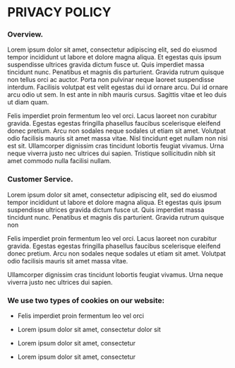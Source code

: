 # PRIVACY POLICY

### Overview.

Lorem ipsum dolor sit amet, consectetur adipiscing elit, sed do eiusmod tempor incididunt ut labore et dolore magna aliqua. Et egestas quis ipsum suspendisse ultrices gravida dictum fusce ut. Quis imperdiet massa tincidunt nunc. Penatibus et magnis dis parturient. Gravida rutrum quisque non tellus orci ac auctor. Porta non pulvinar neque laoreet suspendisse interdum. Facilisis volutpat est velit egestas dui id ornare arcu. Dui id ornare arcu odio ut sem. In est ante in nibh mauris cursus. Sagittis vitae et leo duis ut diam quam.

Felis imperdiet proin fermentum leo vel orci. Lacus laoreet non curabitur gravida. Egestas egestas fringilla phasellus faucibus scelerisque eleifend donec pretium. Arcu non sodales neque sodales ut etiam sit amet. Volutpat odio facilisis mauris sit amet massa vitae. Nisl tincidunt eget nullam non nisi est sit. Ullamcorper dignissim cras tincidunt lobortis feugiat vivamus. Urna neque viverra justo nec ultrices dui sapien. Tristique sollicitudin nibh sit amet commodo nulla facilisi nullam.

### Customer Service.

Lorem ipsum dolor sit amet, consectetur adipiscing elit, sed do eiusmod tempor incididunt ut labore et dolore magna aliqua. Et egestas quis ipsum suspendisse ultrices gravida dictum fusce ut. Quis imperdiet massa tincidunt nunc. Penatibus et magnis dis parturient. Gravida rutrum quisque non

Felis imperdiet proin fermentum leo vel orci. Lacus laoreet non curabitur gravida. Egestas egestas fringilla phasellus faucibus scelerisque eleifend donec pretium. Arcu non sodales neque sodales ut etiam sit amet. Volutpat odio facilisis mauris sit amet massa vitae.

Ullamcorper dignissim cras tincidunt lobortis feugiat vivamus. Urna neque viverra justo nec ultrices dui sapien.

### We use two types of cookies on our website:

- Felis imperdiet proin fermentum leo vel orci

- Lorem ipsum dolor sit amet, consectetur dolor sit

- Lorem ipsum dolor sit amet, consectetur

- Lorem ipsum dolor sit amet, consectetur
